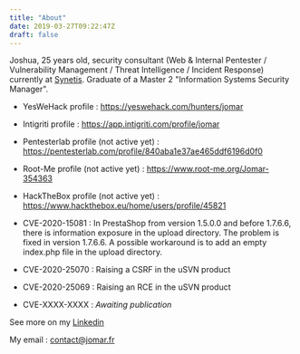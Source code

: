 ```yaml
---
title: "About"
date: 2019-03-27T09:22:47Z
draft: false
---
```


Joshua, 25 years old, security consultant (Web & Internal Pentester / Vulnerability Management / Threat Intelligence / Incident Response) currently at [Synetis](https://www.synetis.com/). Graduate of a Master 2 "Information Systems Security Manager".

- YesWeHack profile : https://yeswehack.com/hunters/jomar
- Intigriti profile : https://app.intigriti.com/profile/jomar
- Pentesterlab profile (not active yet) : https://pentesterlab.com/profile/840aba1e37ae465ddf6196d0f0
- Root-Me profile (not active yet) : https://www.root-me.org/Jomar-354363
- HackTheBox profile (not active yet) : https://www.hackthebox.eu/home/users/profile/45821

- CVE-2020-15081 : In PrestaShop from version 1.5.0.0 and before 1.7.6.6, there is information exposure in the upload directory. The problem is fixed in version 1.7.6.6. A possible workaround is to add an empty index.php file in the upload directory.
- CVE-2020-25070 : Raising a CSRF in the uSVN product
- CVE-2020-25069 : Raising an RCE in the uSVN product
- CVE-XXXX-XXXX : _Awaiting publication_

See more on my [Linkedin](https://www.linkedin.com/in/joshua-martinelle-a34911133/)

My email : contact@jomar.fr